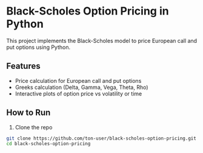 # Black-Scholes Option Pricing in Python

This project implements the Black-Scholes model to price European call and put options using Python.

## Features
- Price calculation for European call and put options
- Greeks calculation (Delta, Gamma, Vega, Theta, Rho)
- Interactive plots of option price vs volatility or time

## How to Run

1. Clone the repo
```bash
git clone https://github.com/ton-user/black-scholes-option-pricing.git
cd black-scholes-option-pricing
